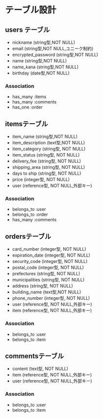 # テーブル設計

## users テーブル

* nickname   (string型,NOT NULL)
* email   (string型,NOT NULL,ユニーク制約)
* encrypted_password  (string型,NOT NULL)
* name   (string型,NOT NULL)
* name_kana   (string型,NOT NULL)
* birthday   (date型,NOT NULL)

### Association

- has_many :items
- has_many :comments
- has_one  :order


## itemsテーブル
* item_name   (string型,NOT NULL)
* item_description   (text型,NOT NULL)
* item_category   (string型, NOT NULL)
* item_status    (string型, NOT NULL)
* delivery_fee   (string型, NOT NULL)
* shipping_area   (string型, NOT NULL)
* days to ship   (string型, NOT NULL)
* price   (integer型, NOT NULL)
* user   (reference型, NOT NULL,外部キー)

### Association

- belongs_to :user
- belongs_to :order
- has_many  :comments

## ordersテーブル
* card_number   (integer型, NOT NULL)
* expiration_date   (integer型, NOT NULL)
* security_code   (integer型, NOT NULL)
* postal_code   (integer型, NOT NULL)
* prefectures   (string型, NOT NULL)
* municipalities   (string型, NOT NULL)
* address   (string型, NOT NULL)
* building_name   (text型,NOT NULL)
* phone_number   (integer型, NOT NULL)
* user   (reference型, NOT NULL,外部キー)
* item   (reference型, NOT NULL,外部キー)

### Association

- belongs_to :user
- belongs_to :item

## commentsテーブル
* content  (text型, NOT NULL)
* item   (reference型, NOT NULL,外部キー)
* user   (reference型, NOT NULL,外部キー)

### Association

- belongs_to :user
- belongs_to :item

